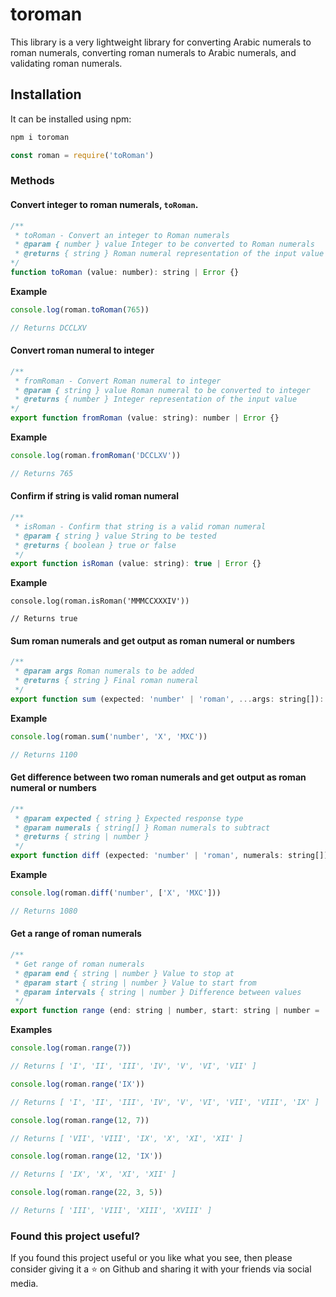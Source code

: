 # toroman
This library is a very lightweight library for converting Arabic numerals to roman numerals, converting roman numerals to Arabic numerals, and validating roman numerals.

## Installation
It can be installed using npm:
```sh
npm i toroman
```

```js
const roman = require('toRoman')
```

### Methods

#### Convert integer to roman numerals, `toRoman`.
```js
/**
 * toRoman - Convert an integer to Roman numerals
 * @param { number } value Integer to be converted to Roman numerals
 * @returns { string } Roman numeral representation of the input value
*/
function toRoman (value: number): string | Error {}
```

<b>Example</b>
```js
console.log(roman.toRoman(765))

// Returns DCCLXV
```

#### Convert roman numeral to integer
```js
/**
 * fromRoman - Convert Roman numeral to integer
 * @param { string } value Roman numeral to be converted to integer
 * @returns { number } Integer representation of the input value
*/
export function fromRoman (value: string): number | Error {}
```

<b>Example</b>
```js
console.log(roman.fromRoman('DCCLXV'))

// Returns 765
```

#### Confirm if string is valid roman numeral
```js
/**
 * isRoman - Confirm that string is a valid roman numeral
 * @param { string } value String to be tested
 * @returns { boolean } true or false 
 */
export function isRoman (value: string): true | Error {}
```

<b>Example</b>
```
console.log(roman.isRoman('MMMCCXXXIV')) 

// Returns true
```

#### Sum roman numerals and get output as roman numeral or numbers
```js
/**
 * @param args Roman numerals to be added
 * @returns { string } Final roman numeral
 */
export function sum (expected: 'number' | 'roman', ...args: string[]): string | number | Error {}
```

<b>Example</b>
```js
console.log(roman.sum('number', 'X', 'MXC')) 

// Returns 1100
```

#### Get difference between two roman numerals and get output as roman numeral or numbers
```js
/**
 * @param expected { string } Expected response type
 * @param numerals { string[] } Roman numerals to subtract
 * @returns { string | number }
 */
export function diff (expected: 'number' | 'roman', numerals: string[]) {}
```

<b>Example</b>
```js
console.log(roman.diff('number', ['X', 'MXC']))

// Returns 1080
```

#### Get a range of roman numerals
```js
/**
 * Get range of roman numerals
 * @param end { string | number } Value to stop at
 * @param start { string | number } Value to start from
 * @param intervals { string | number } Difference between values
 */
export function range (end: string | number, start: string | number = 'I', intervals: string | number = 'I'): string[] | Error {}
```

<b>Examples</b>
```js
console.log(roman.range(7))

// Returns [ 'I', 'II', 'III', 'IV', 'V', 'VI', 'VII' ]
```

```js
console.log(roman.range('IX'))

// Returns [ 'I', 'II', 'III', 'IV', 'V', 'VI', 'VII', 'VIII', 'IX' ]
```

```js
console.log(roman.range(12, 7))

// Returns [ 'VII', 'VIII', 'IX', 'X', 'XI', 'XII' ]
```

```js
console.log(roman.range(12, 'IX'))

// Returns [ 'IX', 'X', 'XI', 'XII' ]
```

```js
console.log(roman.range(22, 3, 5))

// Returns [ 'III', 'VIII', 'XIII', 'XVIII' ]
```

### Found this project useful?
If you found this project useful or you like what you see, then please consider giving it a :star: on Github and sharing it with your friends via social media.

